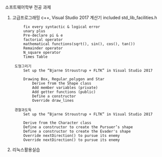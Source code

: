 소프트웨어학부 전공 과제

1. 고급프로그래밍
    c++, Visual Studio 2017
        계산기
            included std_lib_facilities.h

            fix every syntactic & logical error 
            unary plus
            Pre-declare pi & e 
            factorial operator
            mathematical functions(sqrt(), sin(), cos(), tan())
            Remainder operator 
            N_square operator 
            Times Table

        도형그리기
            Set up the “Bjarne Stroustrup + FLTK” in Visual Studio 2017

            Drawing Box, Regular_polygon and Star
                Derive from the Shape class
                Add member variables (private)
                Add getter functions (public) 
                Define a constructor
                Override draw_lines
    
        경찰과도둑
            Set up the “Bjarne Stroustrup + FLTK” in Visual Studio 2017

            Derive from the Character class
            Define a constructor to create the Pursuer’s shape
            Define a constructor to create the Evader's shape
            Override nextDirection() to pursue its enemy
            Override nextDirection() to pursue its enemy
            
2. 리눅스활용실습